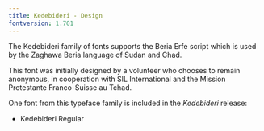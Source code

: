 ```yaml
---
title: Kedebideri - Design
fontversion: 1.701
---
```


The Kedebideri family of fonts supports the Beria Erfe script which is used by the Zaghawa Beria language of Sudan and Chad.

This font was initially designed by a volunteer who chooses to remain anonymous, in cooperation with SIL International and the Mission Protestante Franco-Suisse au Tchad.

One font from this typeface family is included in the *Kedebideri* release:

* Kedebideri Regular
